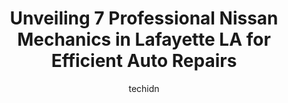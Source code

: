 ---
layout: ampstory
image: https://images.unsplash.com/photo-1665065337441-699748f75598?ixlib=rb-4.0.3&ixid=MnwxMjA3fDB8MHxwaG90by1wYWdlfHx8fGVufDB8fHx8&auto=format&fit=crop&w=640&h=853&q=80
author: techidn
featured: false
description: Discover the 7 best Nissan Mechanic in Lafayette LA, USA and ensure your vehicle receives the highest quality of care. These trusted professionals are known for their skill, knowledge, and d
title: Unveiling 7 Professional Nissan Mechanics in Lafayette LA for Efficient Auto Repairs
cover:
   title: Unveiling 7 Professional Nissan Mechanics in Lafayette LA for Efficient Auto Repairs
   subtitle: Rickpate
   background: https://images.unsplash.com/photo-1665065337441-699748f75598?ixlib=rb-4.0.3&ixid=MnwxMjA3fDB8MHxwaG90by1wYWdlfHx8fGVufDB8fHx8&auto=format&fit=crop&w=640&h=853&q=80

pages: 
 - layout: thirds
   top: <h1>#1 Christian Brothers Automotive Lafayette LA</h1>
   bottom: "<p>My experience was amazing with Christian Brothers Automotive! The staff are incredible! They keep communication with me concerning my truck, very informative. Everyone wa</p>"
   background: https://www.knot35.com/toplist/wp-content/uploads/2023/06/best-nissan-mechanic-1-in-lafayette-la-1685831532.jpeg
   backgroundblur: true
 - layout: thirds
   top: <h1>#2 Stans Auto Center</h1>
   bottom: "<p>3203 Johnston St, Lafayette, LA 70503, United States</p>"
   background: https://www.knot35.com/toplist/wp-content/uploads/2023/06/best-nissan-mechanic-2-in-lafayette-la-1685831533.jpeg
   cta:
      link: https://www.knot35.com/toplist/unveiling-7-professional-nissan-mechanics-in-lafayette-la-for-efficient-auto-repairs/
      text: Unveiling 7 Professional Nissan Mechanics in Lafayette LA for Efficient Auto Repairs
 - layout: thirds
   top: <h1>#3 Daves Car Care Center</h1>
   bottom: "<p>1400 W Pinhook Rd, Lafayette, LA 70503, United States</p>"
   background: https://www.knot35.com/toplist/wp-content/uploads/2023/06/best-nissan-mechanic-3-in-lafayette-la-1685831533.jpeg
   cta:
      link: https://www.knot35.com/toplist/unveiling-7-professional-nissan-mechanics-in-lafayette-la-for-efficient-auto-repairs/
      text: Unveiling 7 Professional Nissan Mechanics in Lafayette LA for Efficient Auto Repairs
 - layout: thirds
   top: <h1>#4 SON AUTO REPAIR LLC</h1>
   bottom: "<p>2143 W Pinhook Rd, Lafayette, LA 70508, United States</p>"
   background: https://images.unsplash.com/photo-1518640467707-6811f4a6ab73?ixlib=rb-4.0.3&ixid=MnwxMjA3fDB8MHxwaG90by1wYWdlfHx8fGVufDB8fHx8&auto=format&fit=crop&w=640&h=853&q=80
   cta:
      link: https://www.knot35.com/toplist/unveiling-7-professional-nissan-mechanics-in-lafayette-la-for-efficient-auto-repairs/
      text: Unveiling 7 Professional Nissan Mechanics in Lafayette LA for Efficient Auto Repairs
 - layout: thirds
   top: <h1>#5 Giles Nissan Service Center</h1>
   bottom: "<p>6137 Johnston St, Lafayette, LA 70503, United States</p>"
   background: https://images.unsplash.com/photo-1531169509526-f8f1fdaa4a67?ixlib=rb-4.0.3&ixid=MnwxMjA3fDB8MHxwaG90by1wYWdlfHx8fGVufDB8fHx8&auto=format&fit=crop&w=640&h=853&q=80
   cta:
      link: https://www.knot35.com/toplist/unveiling-7-professional-nissan-mechanics-in-lafayette-la-for-efficient-auto-repairs/
      text: Unveiling 7 Professional Nissan Mechanics in Lafayette LA for Efficient Auto Repairs
 - layout: thirds
   top: <h1>#6 Downtown Automotive</h1>
   bottom: "<p>210 W Third St, Lafayette, LA 70501, United States</p>"
   background: https://images.unsplash.com/photo-1602536052359-ef94c21c5948?ixlib=rb-4.0.3&ixid=MnwxMjA3fDB8MHxwaG90by1wYWdlfHx8fGVufDB8fHx8&auto=format&fit=crop&w=640&h=853&q=80
   cta:
      link: https://www.knot35.com/toplist/unveiling-7-professional-nissan-mechanics-in-lafayette-la-for-efficient-auto-repairs/
      text: Unveiling 7 Professional Nissan Mechanics in Lafayette LA for Efficient Auto Repairs
 - layout: thirds
   top: <h1>#7 Mikes Car Care Center</h1>
   bottom: "<p>103 Rena Dr, Lafayette, LA 70503, United States</p>"
   background: https://images.unsplash.com/photo-1609083590460-7b8cc0ca65f8?ixlib=rb-4.0.3&ixid=MnwxMjA3fDB8MHxwaG90by1wYWdlfHx8fGVufDB8fHx8&auto=format&fit=crop&w=640&h=853&q=80
   cta:
      link: https://www.knot35.com/toplist/unveiling-7-professional-nissan-mechanics-in-lafayette-la-for-efficient-auto-repairs/
      text: Unveiling 7 Professional Nissan Mechanics in Lafayette LA for Efficient Auto Repairs
 - layout: thirds
   middle: Continue reading...
   background: https://images.unsplash.com/photo-1541356665065-22676f35dd40?ixlib=rb-4.0.3&ixid=MnwxMjA3fDB8MHxwaG90by1wYWdlfHx8fGVufDB8fHx8&auto=format&fit=crop&w=640&h=853&q=80
   cta:
      link: https://www.knot35.com/toplist/unveiling-7-professional-nissan-mechanics-in-lafayette-la-for-efficient-auto-repairs/
      text: Unveiling 7 Professional Nissan Mechanics in Lafayette LA for Efficient Auto Repairs
      
---